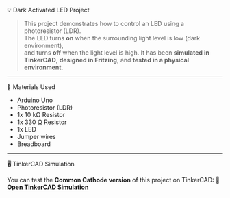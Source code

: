 💡 Dark Activated LED Project

> This project demonstrates how to control an LED using a photoresistor (LDR).  
> The LED turns **on** when the surrounding light level is low (dark environment),  
> and turns **off** when the light level is high.
> It has been **simulated in TinkerCAD**, **designed in Fritzing**, and **tested in a physical environment**.

---

🧰 Materials Used

- Arduino Uno
- Photoresistor (LDR)
- 1x 10 kΩ Resistor
- 1x 330 Ω Resistor
- 1x LED
- Jumper wires
- Breadboard

---

🖥️ TinkerCAD Simulation

You can test the **Common Cathode version** of this project on TinkerCAD:
🔗 **[Open TinkerCAD Simulation](https://www.tinkercad.com/things/fJvZfx5ce8m-darkactivatedled?sharecode=FK4dZqFhEZZfoIkIwBYnMxvdYpT2BEiYfa1hJcld--w)**